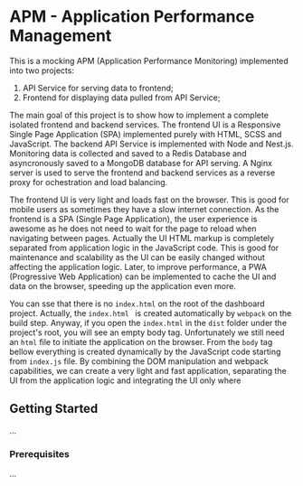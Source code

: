 # APM - Application Performance Management

This is a mocking APM (Application Performance Monitoring) implemented into two projects: 

1) API Service for serving data to frontend;
2) Frontend for displaying data pulled from API Service;

The main goal of this project is to show how to implement a complete isolated frontend and backend services. The frontend UI is a Responsive Single Page Application (SPA) implemented purely with HTML, SCSS and JavaScript. The backend API Service is implemented with Node and Nest.js. Monitoring data is collected and saved to a Redis Database and asyncronously saved to a MongoDB database for API serving. A Nginx server is used to serve the frontend and backend services as a reverse proxy for ochestration and load balancing.

The frontend UI is very light and loads fast on the browser. This is good for mobile users as sometimes they have a slow internet connection. As the frontend is a SPA (Single Page Application), the user experience is awesome as he does not need to wait for the page to reload when navigating between pages. Actually the UI HTML markup is completely separated from application logic in the JavaScript code. This is good for maintenance and scalability as the UI can be easily changed without affecting the application logic. Later, to improve performance, a PWA (Progressive Web Application) can be implemented to cache the UI and data on the browser, speeding up the application even more. 

You can sse that there is no `index.html` on the root of the dashboard project. Actually, the `index.html ` is created automatically by `webpack` on the build step. Anyway, if you open the `index.html` in the `dist` folder under the project's root, you will see an empty body tag. Unfortunately we still need an `html` file to initiate the application on the browser. From the `body` tag bellow everything is created dynamically by the JavaScript code starting from `index.js` file. By combining the DOM manipulation and webpack capabilities, we can create a very light and fast application, separating the UI from the application logic and integrating the UI only where 



## Getting Started

...
### Prerequisites

...

